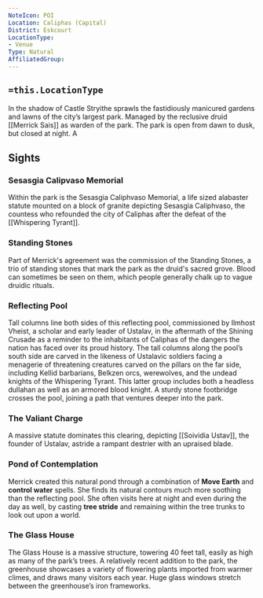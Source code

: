 ```yaml
---
NoteIcon: POI
Location: Caliphas (Capital) 
District: Eskcourt
LocationType:
- Venue
Type: Natural 
AffiliatedGroup:
---
```


## `=this.LocationType`

In the shadow of Castle Stryithe sprawls the fastidiously manicured gardens and lawns of the city’s largest park. Managed by the reclusive druid [[Merrick Sais]] as warden of the park. The park is open from dawn to dusk, but closed at night. A

## Sights

### Sesasgia Calipvaso Memorial
Within the park is the Sesasgia Caliphvaso Memorial, a life sized alabaster statute mounted on a block of granite depicting Sesasgia Caliphvaso, the countess who refounded the city of Caliphas after the defeat of the [[Whispering Tyrant]]. 

### Standing Stones
Part of Merrick's agreement was the commission of the  Standing Stones, a trio of standing  stones that mark the park as the druid's sacred grove. Blood can sometimes be seen on them, which people generally chalk up to vague druidic rituals. 

### Reflecting Pool
 Tall columns line both sides of this reflecting pool, commissioned by Ilmhost Vheist, a scholar and early leader of Ustalav, in the aftermath of the Shining Crusade as a reminder to the inhabitants of Caliphas of the dangers the nation has faced over its proud history. The tall columns along the pool’s south side are carved in the likeness of Ustalavic soldiers facing a menagerie of threatening creatures carved on the pillars on the far side, including Kellid barbarians, Belkzen orcs, werewolves, and the undead knights of the Whispering Tyrant. This latter group includes both a headless dullahan as well as an armored blood knight. A sturdy stone footbridge crosses the pool, joining a path that ventures deeper into the park.

### The Valiant Charge 
A massive statute dominates this clearing, depicting [[Soividia Ustav]], the founder of Ustalav, astride a rampant destrier with an upraised blade.

### Pond of Contemplation
Merrick created this natural pond through a combination of  **Move Earth** and **control water** spells. She finds its natural contours much more soothing than the reflecting pool. She often visits here at night and even during the day as well, by casting **tree stride** and remaining within the tree trunks to look out upon a world.

### The Glass House
The Glass House is a massive structure, towering 40 feet tall, easily as high as many of the park’s trees. A relatively recent addition to the park, the greenhouse showcases a variety of flowering plants imported from warmer climes, and draws many visitors each year. Huge glass windows stretch between the greenhouse’s iron frameworks.